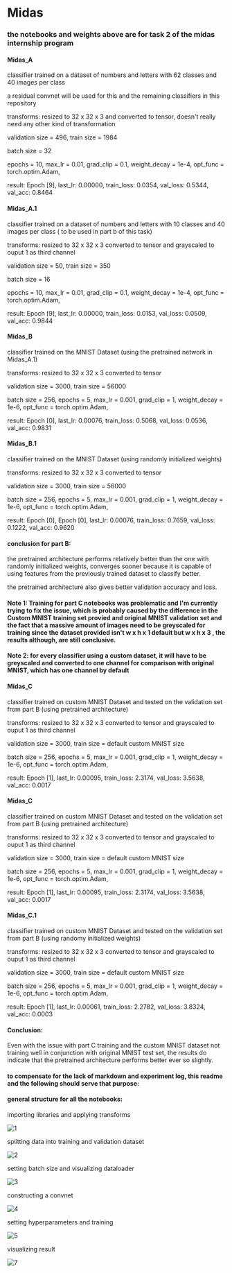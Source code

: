 # Midas
### the notebooks and weights above are for task 2 of the midas internship program

#### Midas_A 
classifier trained on a dataset of numbers and letters with 62 classes and 40 images per class

a residual convnet will be used for this and the remaining classifiers in this repository

transforms: resized to 32 x 32 x 3 and converted to tensor, doesn't really need any other kind of transformation

validation size = 496, train size = 1984

batch size = 32

epochs = 10,
max_lr = 0.01,
grad_clip = 0.1,
weight_decay = 1e-4,
opt_func = torch.optim.Adam,

result: Epoch [9], last_lr: 0.00000, train_loss: 0.0354, val_loss: 0.5344, val_acc: 0.8464


#### Midas_A.1
classifier trained on a dataset of numbers and letters with 10 classes and 40 images per class ( to be used in part b of this task)

transforms: resized to 32 x 32 x 3 converted to tensor and grayscaled to ouput 1 as third channel

validation size = 50, train size = 350

batch size = 16

epochs = 10,
max_lr = 0.01,
grad_clip = 0.1,
weight_decay = 1e-4,
opt_func = torch.optim.Adam,

result: Epoch [9], last_lr: 0.00000, train_loss: 0.0153, val_loss: 0.0509, val_acc: 0.9844

#### Midas_B
classifier trained on the MNIST Dataset  (using the pretrained network in Midas_A.1)

transforms: resized to 32 x 32 x 3 converted to tensor 

validation size = 3000, train size = 56000

batch size = 256,
epochs = 5,
max_lr = 0.001,
grad_clip = 1,
weight_decay = 1e-6,
opt_func = torch.optim.Adam,

result: Epoch [0], last_lr: 0.00076, train_loss: 0.5068, val_loss: 0.0536, val_acc: 0.9831

#### Midas_B.1
classifier trained on the MNIST Dataset  (using randomly initialized weights)

transforms: resized to 32 x 32 x 3 converted to tensor 

validation size = 3000, train size = 56000

batch size = 256,
epochs = 5,
max_lr = 0.001,
grad_clip = 1,
weight_decay = 1e-6,
opt_func = torch.optim.Adam,

result: Epoch [0], Epoch [0], last_lr: 0.00076, train_loss: 0.7659, val_loss: 0.1222, val_acc: 0.9620

#### conclusion for part B:

the pretrained architecture performs relatively better than the one with randomly initialized weights, converges sooner because it is capable of using features from the previously trained dataset to classify better.

the pretrained architecture also gives better validation accuracy and loss.

#### Note 1: Training for part C notebooks was problematic and I'm currently trying to fix the issue, which is probably caused by the difference in the Custom MNIST training set provied and original MNIST validation set and the fact that a massive amount of images need to be greyscaled for training since the dataset provided isn't  w x h x 1 default but w x h x 3 , the results although, are still conclusive.

#### Note 2: for every classifier using a custom dataset, it will have to be greyscaled and converted to one channel for comparison with original MNIST, which has one channel by default

#### Midas_C
classifier trained on custom MNIST Dataset and tested on the validation set from part B (using pretrained architecture)

transforms: resized to 32 x 32 x 3 converted to tensor and grayscaled to ouput 1 as third channel

validation size = 3000, train size = default custom MNIST size

batch size = 256,
epochs = 5,
max_lr = 0.001,
grad_clip = 1,
weight_decay = 1e-6,
opt_func = torch.optim.Adam,

result: Epoch [1], last_lr: 0.00095, train_loss: 2.3174, val_loss: 3.5638, val_acc: 0.0017

#### Midas_C
classifier trained on custom MNIST Dataset and tested on the validation set from part B (using pretrained architecture)

transforms: resized to 32 x 32 x 3 converted to tensor and grayscaled to ouput 1 as third channel

validation size = 3000, train size = default custom MNIST size

batch size = 256,
epochs = 5,
max_lr = 0.001,
grad_clip = 1,
weight_decay = 1e-6,
opt_func = torch.optim.Adam,

result: Epoch [1], last_lr: 0.00095, train_loss: 2.3174, val_loss: 3.5638, val_acc: 0.0017

#### Midas_C.1
classifier trained on custom MNIST Dataset and tested on the validation set from part B (using randomy initialized weights)

transforms: resized to 32 x 32 x 3 converted to tensor and grayscaled to ouput 1 as third channel

validation size = 3000, train size = default custom MNIST size

batch size = 256,
epochs = 5,
max_lr = 0.001,
grad_clip = 1,
weight_decay = 1e-6,
opt_func = torch.optim.Adam,

result: Epoch [1], last_lr: 0.00061, train_loss: 2.2782, val_loss: 3.8324, val_acc: 0.0003

#### Conclusion:

Even with the issue with part C training and the custom MNIST dataset not training well in conjunction with original MNIST test set, the results do indicate that the pretrained architecture performs better ever so slightly.

#### to compensate for the lack of markdown and experiment log, this readme and the following should serve that purpose:

#### general structure for all the notebooks:


importing libraries and applying transforms

![1](https://user-images.githubusercontent.com/52780573/113301219-68b51f80-931c-11eb-8bd5-15782ea799c4.png)

splitting data into training and validation dataset

![2](https://user-images.githubusercontent.com/52780573/113301233-6ce13d00-931c-11eb-8853-8f3242377a4a.png)

setting batch size and visualizing dataloader

![3](https://user-images.githubusercontent.com/52780573/113301236-6d79d380-931c-11eb-9fb9-450c698cb7f5.png)

constructing a convnet

![4](https://user-images.githubusercontent.com/52780573/113301241-6eab0080-931c-11eb-8408-0710ea391deb.png)

setting hyperparameters and training

![5](https://user-images.githubusercontent.com/52780573/113301243-6f439700-931c-11eb-87b0-1710c5614483.png)

visualizing result

![7](https://user-images.githubusercontent.com/52780573/113301245-6fdc2d80-931c-11eb-8264-b762891acd96.png)





